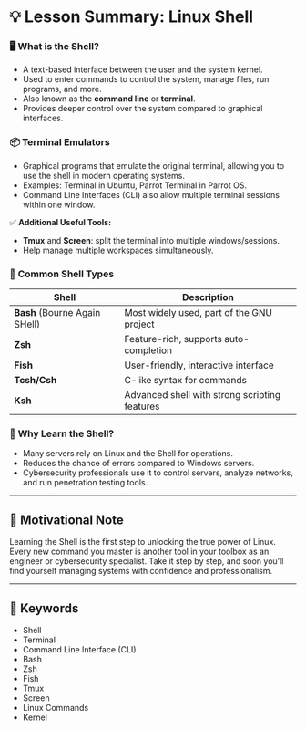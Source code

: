 # 💡 **Lesson Summary: Linux Shell**

### 🖥️ **What is the Shell?**

- A text-based interface between the user and the system kernel.
- Used to enter commands to control the system, manage files, run programs, and more.
- Also known as the **command line** or **terminal**.
- Provides deeper control over the system compared to graphical interfaces.

### 📦 **Terminal Emulators**

- Graphical programs that emulate the original terminal, allowing you to use the shell in modern operating systems.
- Examples: Terminal in Ubuntu, Parrot Terminal in Parrot OS.
- Command Line Interfaces (CLI) also allow multiple terminal sessions within one window.

✅ **Additional Useful Tools:**

- **Tmux** and **Screen**: split the terminal into multiple windows/sessions.
- Help manage multiple workspaces simultaneously.

### 🐚 **Common Shell Types**

| Shell | Description |
|-------|-------------|
| **Bash** (Bourne Again SHell) | Most widely used, part of the GNU project |
| **Zsh** | Feature-rich, supports auto-completion |
| **Fish** | User-friendly, interactive interface |
| **Tcsh/Csh** | C-like syntax for commands |
| **Ksh** | Advanced shell with strong scripting features |

### 🧠 **Why Learn the Shell?**

- Many servers rely on Linux and the Shell for operations.
- Reduces the chance of errors compared to Windows servers.
- Cybersecurity professionals use it to control servers, analyze networks, and run penetration testing tools.

---

## 🌟 Motivational Note
Learning the Shell is the first step to unlocking the true power of Linux. Every new command you master is another tool in your toolbox as an engineer or cybersecurity specialist. Take it step by step, and soon you’ll find yourself managing systems with confidence and professionalism.

---

## 🔑 Keywords
- Shell  
- Terminal  
- Command Line Interface (CLI)  
- Bash  
- Zsh  
- Fish  
- Tmux  
- Screen  
- Linux Commands  
- Kernel
